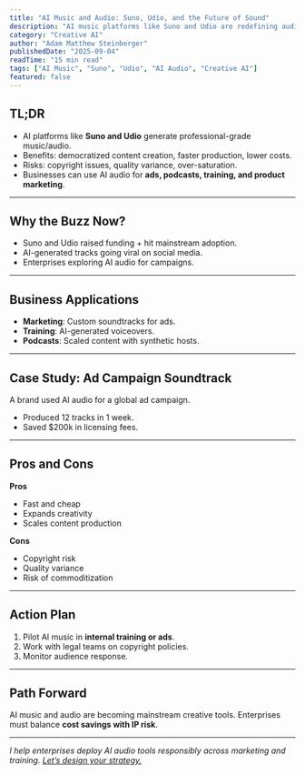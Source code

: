 ```yaml
---
title: "AI Music and Audio: Suno, Udio, and the Future of Sound"
description: "AI music platforms like Suno and Udio are redefining audio creation. Learn what it means for media, marketing, and enterprise storytelling."
category: "Creative AI"
author: "Adam Matthew Steinberger"
publishedDate: "2025-09-04"
readTime: "15 min read"
tags: ["AI Music", "Suno", "Udio", "AI Audio", "Creative AI"]
featured: false
---
```


## TL;DR
- AI platforms like **Suno and Udio** generate professional-grade music/audio.  
- Benefits: democratized content creation, faster production, lower costs.  
- Risks: copyright issues, quality variance, over-saturation.  
- Businesses can use AI audio for **ads, podcasts, training, and product marketing**.  

---

## Why the Buzz Now?

- Suno and Udio raised funding + hit mainstream adoption.  
- AI-generated tracks going viral on social media.  
- Enterprises exploring AI audio for campaigns.  

---

## Business Applications

- **Marketing**: Custom soundtracks for ads.  
- **Training**: AI-generated voiceovers.  
- **Podcasts**: Scaled content with synthetic hosts.  

---

## Case Study: Ad Campaign Soundtrack

A brand used AI audio for a global ad campaign.  
- Produced 12 tracks in 1 week.  
- Saved $200k in licensing fees.  

---

## Pros and Cons

**Pros**  
- Fast and cheap  
- Expands creativity  
- Scales content production  

**Cons**  
- Copyright risk  
- Quality variance  
- Risk of commoditization  

---

## Action Plan

1. Pilot AI music in **internal training or ads**.  
2. Work with legal teams on copyright policies.  
3. Monitor audience response.  

---

## Path Forward

AI music and audio are becoming mainstream creative tools. Enterprises must balance **cost savings with IP risk**.  

---

*I help enterprises deploy AI audio tools responsibly across marketing and training. [Let’s design your strategy.](/services/ai-consulting)*
